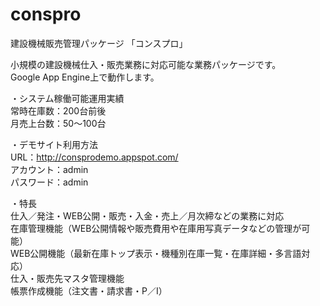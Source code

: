 # conspro
建設機械販売管理パッケージ 「コンスプロ」

小規模の建設機械仕入・販売業務に対応可能な業務パッケージです。  
Google App Engine上で動作します。

・システム稼働可能運用実績  
常時在庫数：200台前後  
月売上台数：50～100台

・デモサイト利用方法  
URL：http://consprodemo.appspot.com/  
アカウント：admin  
パスワード：admin

・特長  
仕入／発注・WEB公開・販売・入金・売上／月次締などの業務に対応  
在庫管理機能（WEB公開情報や販売費用や在庫用写真データなどの管理が可能）  
WEB公開機能（最新在庫トップ表示・機種別在庫一覧・在庫詳細・多言語対応）  
仕入・販売先マスタ管理機能  
帳票作成機能（注文書・請求書・P／I）

